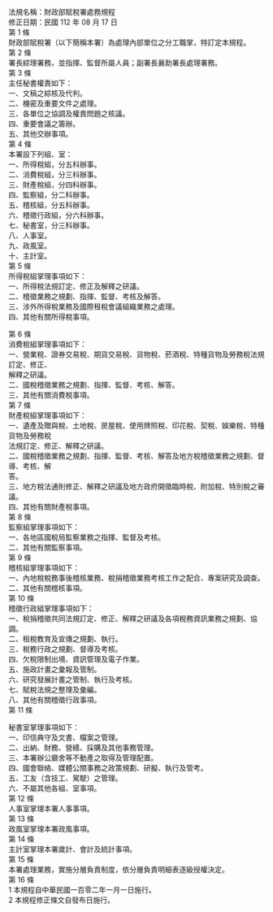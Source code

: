 法規名稱：財政部賦稅署處務規程  
修正日期：民國 112 年 08 月 17 日  
第 1 條  
財政部賦稅署（以下簡稱本署）為處理內部單位之分工職掌，特訂定本規程。  
第 2 條  
署長綜理署務，並指揮、監督所屬人員；副署長襄助署長處理署務。  
第 3 條  
主任秘書權責如下：  
一、文稿之綜核及代判。  
二、機密及重要文件之處理。  
三、各單位之協調及權責問題之核議。  
四、重要會議之籌辦。  
五、其他交辦事項。  
第 4 條  
本署設下列組、室：  
一、所得稅組，分五科辦事。  
二、消費稅組，分三科辦事。  
三、財產稅組，分四科辦事。  
四、監察組，分二科辦事。  
五、稽核組，分五科辦事。  
六、稽徵行政組，分六科辦事。  
七、秘書室，分三科辦事。  
八、人事室。  
九、政風室。  
十、主計室。  
第 5 條  
所得稅組掌理事項如下：  
一、所得稅法規訂定、修正及解釋之研議。  
二、稽徵業務之規劃、指揮、監督、考核及解答。  
三、涉外所得稅業務及國際租稅會議組織業務之處理。  
四、其他有關所得稅事項。  


第 6 條  
消費稅組掌理事項如下：  
一、營業稅、證券交易稅、期貨交易稅、貨物稅、菸酒稅、特種貨物及勞務稅法規訂定、修正、  
解釋之研議。  
二、國稅稽徵業務之規劃、指揮、監督、考核、解答。  
三、其他有關消費稅事項。  
第 7 條  
財產稅組掌理事項如下：  
一、遺產及贈與稅、土地稅、房屋稅、使用牌照稅、印花稅、契稅、娛樂稅、特種貨物及勞務稅  
法規訂定、修正、解釋之研議。  
二、國稅稽徵業務之規劃、指揮、監督、考核、解答及地方稅稽徵業務之規劃、督導、考核、解  
答。  
三、地方稅法通則修正、解釋之研議及地方政府開徵臨時稅、附加稅、特別稅之審議。  
四、其他有關財產稅事項。  
第 8 條  
監察組掌理事項如下：  
一、各地區國稅局監察業務之指揮、監督及考核。  
二、其他有關監察事項。  
第 9 條  
稽核組掌理事項如下：  
一、內地稅稅務事後稽核業務、稅捐稽徵業務考核工作之配合、專案研究及調查。  
二、其他有關稽核事項。  
第 10 條  
稽徵行政組掌理事項如下：  
一、稅捐稽徵共同法規訂定、修正、解釋之研議及各項稅務資訊業務之規劃、協調。  
二、租稅教育及宣傳之規劃、執行。  
三、稅務行政之規劃、督導及考核。  
四、欠稅限制出境、資訊管理及電子作業。  
五、施政計畫之彙報及管制。  
六、研究發展計畫之管制、執行及考核。  
七、賦稅法規之整理及彙編。  
八、其他有關稽徵行政事項。  
第 11 條  


秘書室掌理事項如下：  
一、印信典守及文書、檔案之管理。  
二、出納、財務、營繕、採購及其他事務管理。  
三、本署辦公廳舍等不動產之取得及管理配置。  
四、國會聯絡、媒體公關事務之政策規劃、研擬、執行及管考。  
五、工友（含技工、駕駛）之管理。  
六、不屬其他各組、室事項。  
第 12 條  
人事室掌理本署人事事項。  
第 13 條  
政風室掌理本署政風事項。  
第 14 條  
主計室掌理本署歲計、會計及統計事項。  
第 15 條  
本署處理業務，實施分層負責制度，依分層負責明細表逐級授權決定。  
第 16 條  
1 本規程自中華民國一百零二年一月一日施行。  
2 本規程修正條文自發布日施行。  


